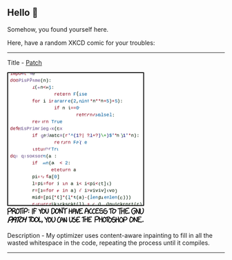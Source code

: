 ## Hello 👀

Somehow, you found yourself here.

Here, have a random XKCD comic for your troubles:

-----------------------------------

Title - [Patch](https://xkcd.com/1685)

![Patch](./random_comic.png)

Description - My optimizer uses content-aware inpainting to fill in all the wasted whitespace in the code, repeating the process until it compiles.

-----------------------------------